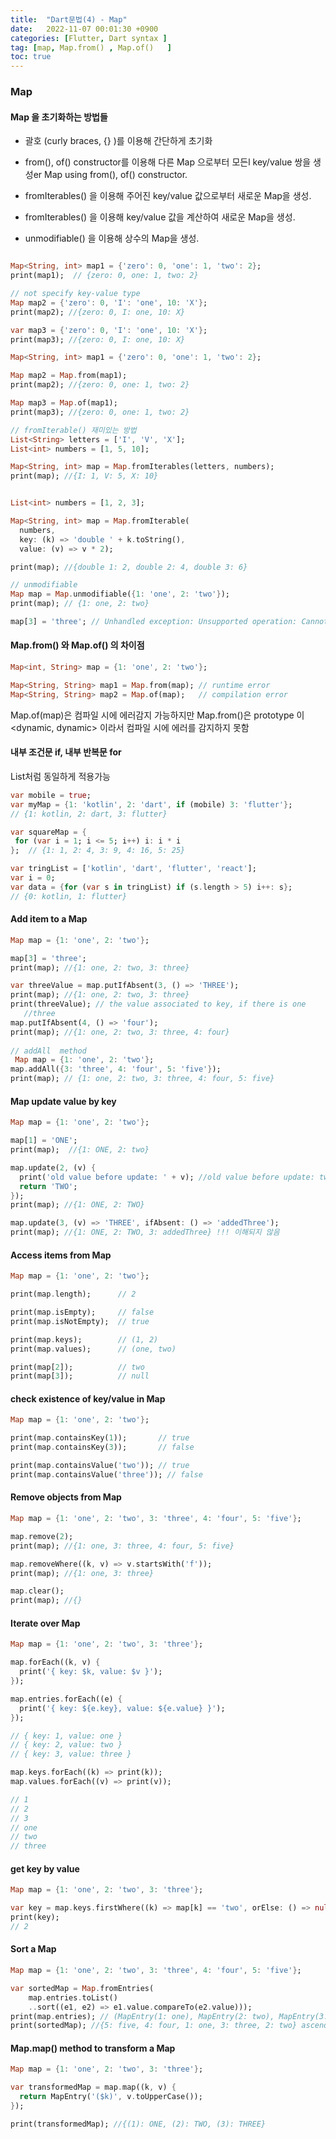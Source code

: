 ```yaml
---
title:  "Dart문법(4) - Map"  
date:   2022-11-07 00:01:30 +0900
categories: [Flutter, Dart syntax ]
tag: [map, Map.from() , Map.of()   ]
toc: true 
---
```


### Map

#### Map 을 초기화하는 방법들

-   괄호  (curly braces, {} )를 이용해 간단하게 초기화

- from(), of() constructor를 이용해 다른 Map 으로부터 모든l key/value 쌍을 생성er Map using from(), of() constructor.
- fromIterables() 을 이용해 주어진 key/value 값으로부터 새로운 Map을 생성.
- fromIterables() 을 이용해 key/value 값을 계산하여 새로운 Map을 생성.
- unmodifiable() 을 이용해 상수의 Map을 생성.

``` dart

Map<String, int> map1 = {'zero': 0, 'one': 1, 'two': 2};
print(map1);  // {zero: 0, one: 1, two: 2}

// not specify key-value type
Map map2 = {'zero': 0, 'I': 'one', 10: 'X'};
print(map2); //{zero: 0, I: one, 10: X}

var map3 = {'zero': 0, 'I': 'one', 10: 'X'};
print(map3); //{zero: 0, I: one, 10: X}

Map<String, int> map1 = {'zero': 0, 'one': 1, 'two': 2};

Map map2 = Map.from(map1);
print(map2); //{zero: 0, one: 1, two: 2}

Map map3 = Map.of(map1);
print(map3); //{zero: 0, one: 1, two: 2}

// fromIterable() 재미있는 방법
List<String> letters = ['I', 'V', 'X'];
List<int> numbers = [1, 5, 10];

Map<String, int> map = Map.fromIterables(letters, numbers);
print(map); //{I: 1, V: 5, X: 10}


List<int> numbers = [1, 2, 3];

Map<String, int> map = Map.fromIterable(
  numbers,
  key: (k) => 'double ' + k.toString(),
  value: (v) => v * 2);

print(map); //{double 1: 2, double 2: 4, double 3: 6}

// unmodifiable
Map map = Map.unmodifiable({1: 'one', 2: 'two'});
print(map); // {1: one, 2: two}

map[3] = 'three'; // Unhandled exception: Unsupported operation: Cannot modify unmodifiable map

```

#### Map.from() 와 Map.of() 의 차이점

``` dart
Map<int, String> map = {1: 'one', 2: 'two'};

Map<String, String> map1 = Map.from(map); // runtime error
Map<String, String> map2 = Map.of(map);   // compilation error

```

Map.of(map)은 컴파일 시에 에러감지 가능하지만 Map.from()은 prototype 이 <dynamic, dynamic> 이라서 컴파일 시에 에러를 감지하지 못함

#### 내부 조건문 if, 내부 반복문 for

 List처럼 동일하게 적용가능

 ``` dart
var mobile = true;
var myMap = {1: 'kotlin', 2: 'dart', if (mobile) 3: 'flutter'};
// {1: kotlin, 2: dart, 3: flutter}

var squareMap = {
  for (var i = 1; i <= 5; i++) i: i * i
};  // {1: 1, 2: 4, 3: 9, 4: 16, 5: 25}

var tringList = ['kotlin', 'dart', 'flutter', 'react'];
var i = 0;
var data = {for (var s in tringList) if (s.length > 5) i++: s};
// {0: kotlin, 1: flutter}
```
#### Add item to a Map

``` dart 
Map map = {1: 'one', 2: 'two'};

map[3] = 'three';
print(map); //{1: one, 2: two, 3: three}

var threeValue = map.putIfAbsent(3, () => 'THREE');
print(map); //{1: one, 2: two, 3: three}
print(threeValue); // the value associated to key, if there is one
   //three 
map.putIfAbsent(4, () => 'four');
print(map); //{1: one, 2: two, 3: three, 4: four}
 
// addAll  method
 Map map = {1: 'one', 2: 'two'};
map.addAll({3: 'three', 4: 'four', 5: 'five'});
print(map); // {1: one, 2: two, 3: three, 4: four, 5: five}
```

#### Map update value by key

``` dart
Map map = {1: 'one', 2: 'two'};

map[1] = 'ONE';
print(map);  //{1: ONE, 2: two}

map.update(2, (v) {
  print('old value before update: ' + v); //old value before update: two
  return 'TWO';
});
print(map); //{1: ONE, 2: TWO}

map.update(3, (v) => 'THREE', ifAbsent: () => 'addedThree');
print(map); //{1: ONE, 2: TWO, 3: addedThree} !!! 이해되지 않음
```

#### Access items from Map 

``` dart
Map map = {1: 'one', 2: 'two'};

print(map.length);      // 2

print(map.isEmpty);     // false
print(map.isNotEmpty);  // true

print(map.keys);        // (1, 2)
print(map.values);      // (one, two)

print(map[2]);          // two
print(map[3]);          // null
```

#### check existence of key/value in Map

``` dart
Map map = {1: 'one', 2: 'two'};

print(map.containsKey(1));       // true
print(map.containsKey(3));       // false

print(map.containsValue('two')); // true
print(map.containsValue('three')); // false
```

#### Remove objects from Map

``` dart
Map map = {1: 'one', 2: 'two', 3: 'three', 4: 'four', 5: 'five'};

map.remove(2);
print(map); //{1: one, 3: three, 4: four, 5: five}

map.removeWhere((k, v) => v.startsWith('f'));
print(map); //{1: one, 3: three}

map.clear();
print(map); //{}

```

#### Iterate over Map

``` dart
Map map = {1: 'one', 2: 'two', 3: 'three'};

map.forEach((k, v) {
  print('{ key: $k, value: $v }'); 
});

map.entries.forEach((e) { 
  print('{ key: ${e.key}, value: ${e.value} }'); 
});

// { key: 1, value: one }
// { key: 2, value: two }
// { key: 3, value: three }

map.keys.forEach((k) => print(k));
map.values.forEach((v) => print(v));

// 1
// 2
// 3
// one
// two
// three
```

####  get key by value

``` dart
Map map = {1: 'one', 2: 'two', 3: 'three'};

var key = map.keys.firstWhere((k) => map[k] == 'two', orElse: () => null);
print(key);
// 2
```
#### Sort a Map 

``` dart
Map map = {1: 'one', 2: 'two', 3: 'three', 4: 'four', 5: 'five'};

var sortedMap = Map.fromEntries(
    map.entries.toList()
    ..sort((e1, e2) => e1.value.compareTo(e2.value)));
print(map.entries); // (MapEntry(1: one), MapEntry(2: two), MapEntry(3: three), MapEntry(4: four), MapEntry(5: five))
print(sortedMap); //{5: five, 4: four, 1: one, 3: three, 2: two} ascending

```

#### Map.map() method to transform a Map 

``` dart
Map map = {1: 'one', 2: 'two', 3: 'three'};

var transformedMap = map.map((k, v) {
  return MapEntry('($k)', v.toUpperCase());
});

print(transformedMap); //{(1): ONE, (2): TWO, (3): THREE}
```